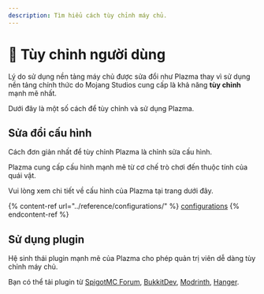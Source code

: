 ```yaml
---
description: Tìm hiểu cách tùy chỉnh máy chủ.
---
```


# 🎨 Tùy chỉnh người dùng

Lý do sử dụng nền tảng máy chủ được sửa đổi như Plazma thay vì sử dụng nền tảng chính thức do Mojang Studios cung cấp là khả năng **tùy chỉnh** mạnh mẽ nhất.

Dưới đây là một số cách để tùy chỉnh và sử dụng Plazma.

## Sửa đổi cấu hình <a href="#id-1" id="id-1"></a>

Cách đơn giản nhất để tùy chỉnh Plazma là chỉnh sửa cấu hình.

Plazma cung cấp cấu hình mạnh mẽ từ cơ chế trò chơi đến thuộc tính của quái vật.

Vui lòng xem chi tiết về cấu hình của Plazma tại trang dưới đây.

{% content-ref url="../reference/configurations/" %}
[configurations](../reference/configurations/)
{% endcontent-ref %}

## Sử dụng plugin <a href="#id-2" id="id-2"></a>

Hệ sinh thái plugin mạnh mẽ của Plazma cho phép quản trị viên dễ dàng tùy chỉnh máy chủ.

Bạn có thể tải plugin từ [SpigotMC Forum](https://www.spigotmc.org/resources/), [BukkitDev](https://dev.bukkit.org/bukkit-plugins), [Modrinth](https://modrinth.com/plugins), [Hanger](https://hangar.papermc.io/).
